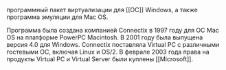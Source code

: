 программный пакет виртуализации для [[ОС]] Windows, а также программа эмуляции для Mac OS.

Программа была создана компанией Connectix в 1997 году для ОС Mac OS на платформе PowerPC Macintosh. В 2001 году была выпущена версия 4.0 для Windows. Connectix поставляла Virtual PC с различными гостевыми ОС, включая Linux и OS/2. В феврале 2003 года права на продукты Virtual PC и Virtual Server были куплены [[Microsoft]].
